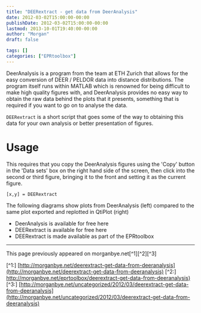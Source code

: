 ```yaml
---
title: "DEERextract - get data from DeerAnalysis"
date: 2012-03-02T15:00:00-00:00
publishDate: 2012-03-02T15:00:00-00:00
lastmod: 2013-10-01T19:40:00-00:00
author: "Morgan"
draft: false

tags: []
categories: ["EPRtoolbox"]
---
```



DeerAnalysis is a program from the team at ETH Zurich that allows for the easy conversion of DEER / PELDOR data into distance distributions. The program itself runs within MATLAB which is renowned for being difficult to make high quality figures with, and DeerAnalysis provides no easy way to obtain the raw data behind the plots that it presents, something that is required if you want to go on to analyse the data.

`DEERextract` is a short script that goes some of the way to obtaining this data for your own analysis or better presentation of figures.

# Usage
This requires that you copy the DeerAnalysis figures using the 'Copy' button in the 'Data sets' box on the right hand side of the screen, then click into the second or third figure, bringing it to the front and setting it as the current figure.
```
[x,y] = DEERextract
```

The following diagrams show plots from DeerAnalysis (left) compared to the same plot exported and replotted in QtiPlot (right)
<image><image>

- DeerAnalysis  is available for free here
- DEERextract is available for free here
- DEERextract is made available as part of the EPRtoolbox



----
This page previously appeared on morganbye.net[^1][^2][^3]

[^1:] [http://morganbye.net/deerextract-get-data-from-deeranalysis](http://morganbye.net/deerextract-get-data-from-deeranalysis)
[^2:] [http://morganbye.net/eprtoolbox/deerextract-get-data-from-deeranalysis)](http://morganbye.net/eprtoolbox/deerextract-get-data-from-deeranalysis)
[^3:] [http://morganbye.net/uncategorized/2012/03/deerextract-get-data-from-deeranalysis](http://morganbye.net/uncategorized/2012/03/deerextract-get-data-from-deeranalysis)
